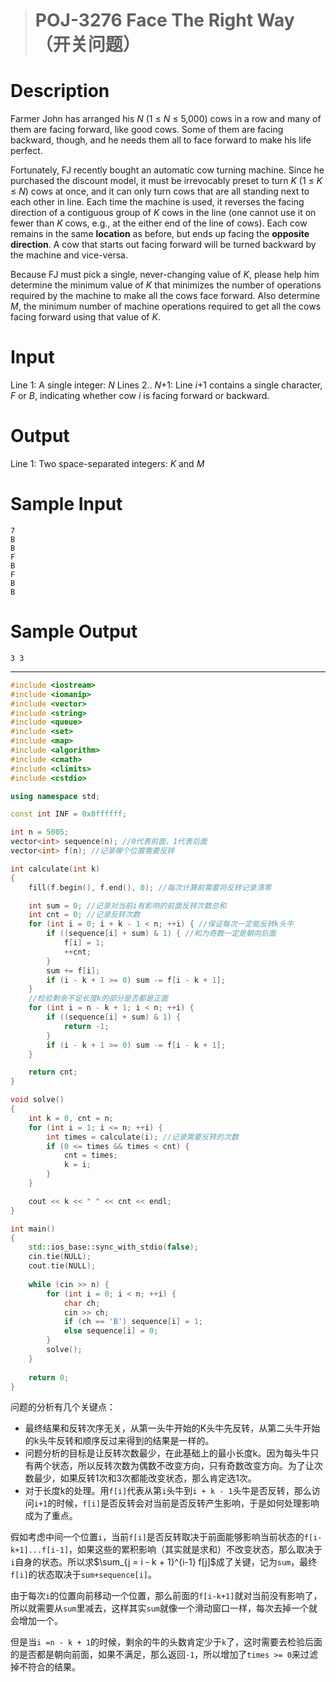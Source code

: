 > # POJ-3276 Face The Right Way（开关问题）

# Description

Farmer John has arranged his *N* (1 ≤ *N* ≤ 5,000) cows in a row and many of them are facing forward, like good cows. Some of them are facing backward, though, and he needs them all to face forward to make his life perfect.

Fortunately, FJ recently bought an automatic cow turning machine. Since he purchased the discount model, it must be irrevocably preset to turn *K* (1 ≤ *K* ≤ *N*) cows at once, and it can only turn cows that are all standing next to each other in line. Each time the machine is used, it reverses the facing direction of a contiguous group of *K* cows in the line (one cannot use it on fewer than *K* cows, e.g., at the either end of the line of cows). Each cow remains in the same **location** as before, but ends up facing the **opposite direction**. A cow that starts out facing forward will be turned backward by the machine and vice-versa.

Because FJ must pick a single, never-changing value of *K*, please help him determine the minimum value of *K* that minimizes the number of operations required by the machine to make all the cows face forward. Also determine *M*, the minimum number of machine operations required to get all the cows facing forward using that value of *K*.

# Input

Line 1: A single integer: *N*
Lines 2.. *N*+1: Line *i*+1 contains a single character, *F* or *B*, indicating whether cow *i* is facing forward or backward.

# Output

Line 1: Two space-separated integers: *K* and *M*

# Sample Input

```
7
B
B
F
B
F
B
B
```

# Sample Output

```
3 3
```

-----

```c++
#include <iostream>
#include <iomanip>
#include <vector>
#include <string>
#include <queue>
#include <set>
#include <map>
#include <algorithm>
#include <cmath>
#include <climits>
#include <cstdio>

using namespace std;

const int INF = 0x0ffffff;

int n = 5005;
vector<int> sequence(n); //0代表前面，1代表后面
vector<int> f(n); //记录哪个位置需要反转

int calculate(int k)
{
	fill(f.begin(), f.end(), 0); //每次计算前需要将反转记录清零

	int sum = 0; //记录对当前i有影响的前面反转次数总和
	int cnt = 0; //记录反转次数
	for (int i = 0; i + k - 1 < n; ++i) { //保证每次一定能反转k头牛
		if ((sequence[i] + sum) & 1) { //和为奇数一定是朝向后面
			f[i] = 1;
			++cnt;
		}
		sum += f[i];
		if (i - k + 1 >= 0) sum -= f[i - k + 1];
	}
	//检验剩余不足长度k的部分是否都是正面
	for (int i = n - k + 1; i < n; ++i) {
		if ((sequence[i] + sum) & 1) {
			return -1;
		}
		if (i - k + 1 >= 0) sum -= f[i - k + 1];
	}

	return cnt;
}

void solve()
{
	int k = 0, cnt = n;
	for (int i = 1; i <= n; ++i) {
		int times = calculate(i); //记录需要反转的次数
		if (0 <= times && times < cnt) {
			cnt = times;
			k = i;
		}
	}

	cout << k << " " << cnt << endl;
}

int main()
{
	std::ios_base::sync_with_stdio(false);
	cin.tie(NULL);
	cout.tie(NULL);
    
    while (cin >> n) {
    	for (int i = 0; i < n; ++i) {
    		char ch;
    		cin >> ch;
    		if (ch == 'B') sequence[i] = 1;
    		else sequence[i] = 0;
    	}
    	solve();
    }
    
    return 0;
}
```

问题的分析有几个关键点：

* 最终结果和反转次序无关，从第一头牛开始的K头牛先反转，从第二头牛开始的k头牛反转和顺序反过来得到的结果是一样的。
* 问题分析的目标是让反转次数最少，在此基础上的最小长度k。因为每头牛只有两个状态，所以反转次数为偶数不改变方向，只有奇数改变方向。为了让次数最少，如果反转1次和3次都能改变状态，那么肯定选1次。
* 对于长度k的处理。用`f[i]`代表从第`i`头牛到`i + k - 1`头牛是否反转，那么访问`i+1`的时候，`f[i]`是否反转会对当前是否反转产生影响，于是如何处理影响成为了重点。

假如考虑中间一个位置`i`，当前`f[i]`是否反转取决于前面能够影响当前状态的`f[i-k+1]...f[i-1]`，如果这些的累积影响（其实就是求和）不改变状态，那么取决于`i`自身的状态。所以求$\sum_{j = i - k + 1}^{i-1} f[j]$成了关键，记为`sum`，最终`f[i]`的状态取决于`sum+sequence[i]`。

由于每次`i`的位置向前移动一个位置，那么前面的`f[i-k+1]`就对当前没有影响了，所以就需要从`sum`里减去，这样其实`sum`就像一个滑动窗口一样，每次去掉一个就会增加一个。

但是当`i =n - k + 1`的时候，剩余的牛的头数肯定少于`k`了，这时需要去检验后面的是否都是朝向前面，如果不满足，那么返回`-1`，所以增加了`times >= 0`来过滤掉不符合的结果。

